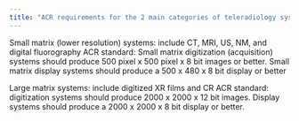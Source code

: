 ```yaml
---
title: "ACR requirements for the 2 main categories of teleradiology systems"
---
```

Small matrix (lower resolution) systems: include CT, MRI, US, NM, and digital fluorography
ACR standard: 
Small matrix digitization (acquisition) systems should produce 500 pixel x 500 pixel x 8 bit images or better.
Small matrix display systems should produce a 500 x 480 x 8 bit display or better

Large matrix systems: include digitized XR films and CR
ACR standard: digitization systems should produce 2000 x 2000 x 12 bit images.
Display systems should produce a 2000 x 2000 x 8 bit display or better.

